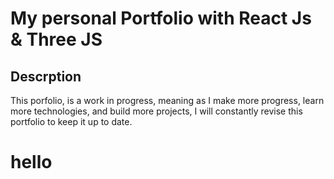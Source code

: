 # My personal Portfolio with React Js & Three JS

## Descrption

This porfolio, is a work in progress, meaning as I make more progress, learn more technologies, and build more projects, I will constantly revise this portfolio to keep it up to date.


# hello